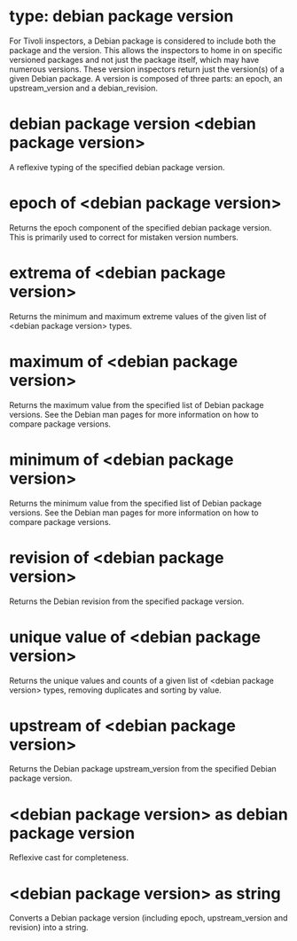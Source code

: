 # type: debian package version

For Tivoli inspectors, a Debian package is considered to include both the package and the version. This allows the inspectors to home in on specific versioned packages and not just the package itself, which may have numerous versions. These version inspectors return just the version(s) of a given Debian package. A version is composed of three parts: an epoch, an upstream_version and a debian_revision.

# debian package version &lt;debian package version&gt;

A reflexive typing of the specified debian package version.

# epoch of &lt;debian package version&gt;

Returns the epoch component of the specified debian package version. This is primarily used to correct for mistaken version numbers.

# extrema of &lt;debian package version&gt;

Returns the minimum and maximum extreme values of the given list of &lt;debian package version&gt; types.

# maximum of &lt;debian package version&gt;

Returns the maximum value from the specified list of Debian package versions. See the Debian man pages for more information on how to compare package versions.

# minimum of &lt;debian package version&gt;

Returns the minimum value from the specified list of Debian package versions. See the Debian man pages for more information on how to compare package versions.

# revision of &lt;debian package version&gt;

Returns the Debian revision from the specified package version.

# unique value of &lt;debian package version&gt;

Returns the unique values and counts of a given list of &lt;debian package version&gt; types, removing duplicates and sorting by value.

# upstream of &lt;debian package version&gt;

Returns the Debian package upstream_version from the specified Debian package version.

# &lt;debian package version&gt; as debian package version

Reflexive cast for completeness.

# &lt;debian package version&gt; as string

Converts a Debian package version (including epoch, upstream_version and revision) into a string.
